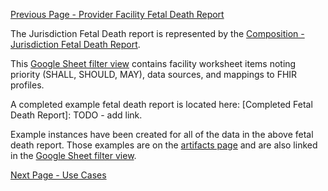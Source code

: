 [Previous Page - Provider Facility Fetal Death Report](provider_facility_fetal_death_report.html)

The Jurisdiction Fetal Death report is represented by the [Composition - Jurisdiction Fetal Death Report](StructureDefinition-Composition-jurisdiction-fetal-death-report.html).

This [Google Sheet filter view](https://docs.google.com/spreadsheets/d/1bG1EkFnyHZGIdSNJe62R59dF6KXUf8kLUVVJtUlhvbo/edit#gid=2096686200&fvid=2040248919) contains facility worksheet items noting priority (SHALL, SHOULD, MAY), data sources, and mappings to FHIR profiles.

A completed example fetal death report is located here: [Completed Fetal Death Report]: TODO - add link.

Example instances have been created for all of the data in the above fetal death report. Those examples are on the [artifacts page](artifacts.html) and are also linked in the [Google Sheet filter view](https://docs.google.com/spreadsheets/d/1bG1EkFnyHZGIdSNJe62R59dF6KXUf8kLUVVJtUlhvbo/edit#gid=2096686200&fvid=2040248919).

[Next Page - Use Cases](use_cases.html)